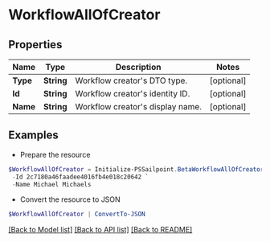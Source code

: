 # WorkflowAllOfCreator
## Properties

Name | Type | Description | Notes
------------ | ------------- | ------------- | -------------
**Type** | **String** | Workflow creator&#39;s DTO type. | [optional] 
**Id** | **String** | Workflow creator&#39;s identity ID. | [optional] 
**Name** | **String** | Workflow creator&#39;s display name. | [optional] 

## Examples

- Prepare the resource
```powershell
$WorkflowAllOfCreator = Initialize-PSSailpoint.BetaWorkflowAllOfCreator  -Type IDENTITY `
 -Id 2c7180a46faadee4016fb4e018c20642 `
 -Name Michael Michaels
```

- Convert the resource to JSON
```powershell
$WorkflowAllOfCreator | ConvertTo-JSON
```

[[Back to Model list]](../README.md#documentation-for-models) [[Back to API list]](../README.md#documentation-for-api-endpoints) [[Back to README]](../README.md)


